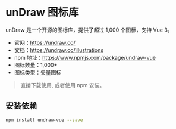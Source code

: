 # unDraw 图标库

unDraw 是一个开源的图标库，提供了超过 1,000 个图标，支持 Vue 3。

- 官网：https://undraw.co/
- 文档：https://undraw.co/illustrations
- npm 地址：https://www.npmjs.com/package/undraw-vue
- 图标数量：1,000+
- 图标类型：矢量图标

> 直接下载使用, 或者使用 npm 安装。

## 安装依赖
```bash
npm install undraw-vue --save
```
